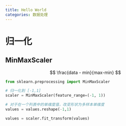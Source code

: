 ```yaml
---
title: Hello World
categories: 数据处理
---
```


# 归一化
## MinMaxScaler

$$
\frac{data - min}{max-min}
$$


```python
from sklearn.preprocessing import MinMaxScaler

# 归一化到 [-1,1]
scaler = MinMaxScaler(feature_range=(-1, 1))

# 对于在一个列表中的单维度值，改变形状为多样本单维度
values = values.reshape(-1,1)

values = scaler.fit_transform(values)

```
